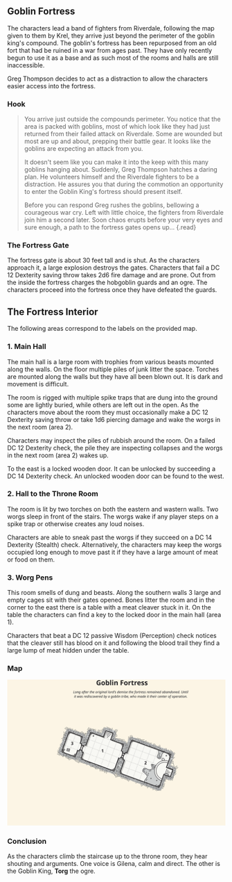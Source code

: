 ## Goblin Fortress
The characters lead a band of fighters from Riverdale, following the map given to them by Krel, they arrive just beyond the perimeter of the goblin king's compound. The goblin's fortress has been repurposed from an old fort that had be ruined in a war from ages past. They have only recently begun to use it as a base and as such most of the rooms and halls are still inaccessible.

Greg Thompson decides to act as a distraction to allow the characters easier access into the fortress.

### Hook
>You arrive just outside the compounds perimeter. You notice that the area is packed with goblins, most of which look like they had just returned from their failed attack on Riverdale. Some are wounded but most are up and about, prepping their battle gear. It looks like the goblins are expecting an attack from you.
>
>It doesn't seem like you can make it into the keep with this many goblins hanging about. Suddenly, Greg Thompson hatches a daring plan. He volunteers himself and the Riverdale fighters to be a distraction. He assures you that during the commotion an opportunity to enter the Goblin King's fortress should present itself.
>
>Before you can respond Greg rushes the goblins, bellowing a courageous war cry. Left with little choice, the fighters from Riverdale join him a second later. Soon chaos erupts before your very eyes and sure enough, a path to the fortress gates opens up...
{.read}

### The Fortress Gate
The fortress gate is about 30 feet tall and is shut. As the characters approach it, a large explosion destroys the gates. Characters that fail a DC 12 Dexterity saving throw takes 2d6 fire damage and are prone. Out from the inside the fortress charges the hobgoblin guards and an ogre. The characters proceed into the fortress once they have defeated the guards.

## The Fortress Interior
The following areas correspond to the labels on the provided map.

### 1. Main Hall
The main hall is a large room with trophies from various beasts mounted along the walls. On the floor multiple piles of junk litter the space. Torches are mounted along the walls but they have all been blown out. It is dark and movement is difficult.

The room is rigged with multiple spike traps that are dung into the ground some are lightly buried, while others are left out in the open. As the characters move about the room they must occasionally make a DC 12 Dexterity saving throw or take 1d6 piercing damage and wake the worgs in the next room (area 2).

Characters may inspect the piles of rubbish around the room. On a failed DC 12 Dexterity check, the pile they are inspecting collapses and the worgs in the next room (area 2) wakes up.

To the east is a locked wooden door. It can be unlocked by succeeding a DC 14 Dexterity check. An unlocked wooden door can be found to the west.

### 2. Hall to the Throne Room
The room is lit by two torches on both the eastern and wastern walls. Two worgs sleep in front of the stairs. The worgs wake if any player steps on a spike trap or otherwise creates any loud noises.

Characters are able to sneak past the worgs if they succeed on a DC 14 Dexterity (Stealth) check. Alternatively, the characters may keep the worgs occupied long enough to move past it if they have a large amount of meat or food on them.

### 3. Worg Pens
This room smells of dung and beasts. Along the southern walls 3 large and empty cages sit with their gates opened. Bones litter the room and in the corner to the east there is a table with a meat cleaver stuck in it. On the table the characters can find a key to the locked door in the main hall (area 1).

Characters that beat a DC 12 passive Wisdom (Perception) check notices that the cleaver still has blood on it and following the blood trail they find a large lump of meat hidden under the table.

### Map
![Goblin Fortress Map](../../.references/maps/map-goblin-fortress.svg)

### Conclusion
As the characters climb the staircase up to the throne room, they hear shouting and arguments. One voice is Gilena, calm and direct. The other is the Goblin King, **Torg** the ogre.